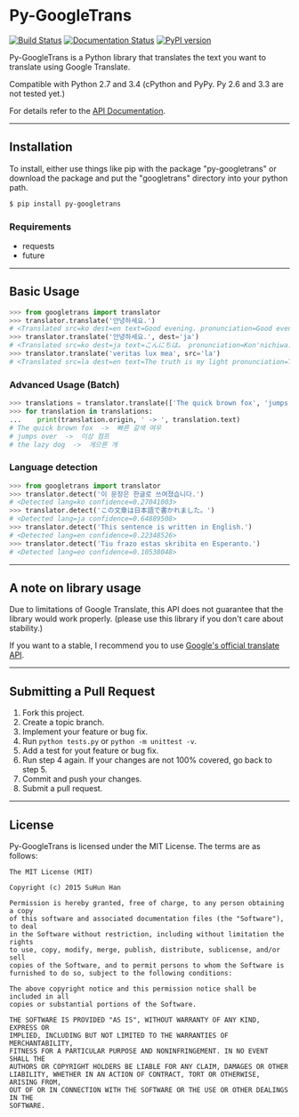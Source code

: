 # Py-GoogleTrans

[![Build Status](https://travis-ci.org/ssut/py-googletrans.svg?branch=master)](https://travis-ci.org/ssut/py-googletrans)
[![Documentation Status](https://readthedocs.org/projects/py-googletrans/badge/?version=latest)](https://readthedocs.org/projects/py-googletrans/?badge=latest)
[![PyPI version](https://badge.fury.io/py/py-googletrans.svg)](http://badge.fury.io/py/py-googletrans)

Py-GoogleTrans is a Python library that translates the text you want to translate using Google Translate.

Compatible with Python 2.7 and 3.4 (cPython and PyPy. Py 2.6 and 3.3 are not tested yet.)

For details refer to the [API Documentation](https://py-googletrans.readthedocs.org/en/latest/googletrans.html).

---

## Installation

To install, either use things like pip with the package "py-googletrans" or download the package and put the "googletrans" directory into your python path.

```bash
$ pip install py-googletrans
```

### Requirements

- requests
- future

---

## Basic Usage

```python
>>> from googletrans import translator
>>> translator.translate('안녕하세요.')
# <Translated src=ko dest=en text=Good evening. pronunciation=Good evening.>
>>> translator.translate('안녕하세요.', dest='ja')
# <Translated src=ko dest=ja text=こんにちは。 pronunciation=Kon'nichiwa.>
>>> translator.translate('veritas lux mea', src='la')
# <Translated src=la dest=en text=The truth is my light pronunciation=The truth is my light>
```

### Advanced Usage (Batch)

```python
>>> translations = translator.translate(['The quick brown fox', 'jumps over', 'the lazy dog'], dest='ko')
>>> for translation in translations:
...    print(translation.origin, ' -> ', translation.text)
# The quick brown fox  ->  빠른 갈색 여우
# jumps over  ->  이상 점프
# the lazy dog  ->  게으른 개
```

### Language detection

```python
>>> from googletrans import translator
>>> translator.detect('이 문장은 한글로 쓰여졌습니다.')
# <Detected lang=ko confidence=0.27041003>
>>> translator.detect('この文章は日本語で書かれました。')
# <Detected lang=ja confidence=0.64889508>
>>> translator.detect('This sentence is written in English.')
# <Detected lang=en confidence=0.22348526>
>>> translator.detect('Tiu frazo estas skribita en Esperanto.')
# <Detected lang=eo confidence=0.10538048>
```

---

## A note on library usage

Due to limitations of Google Translate, this API does not guarantee that the library would work properly. (please use this library if you don't care about stability.)

If you want to a stable, I recommend you to use [Google's official translate API](https://cloud.google.com/translate/docs).

---

## Submitting a Pull Request

1. Fork this project.
2. Create a topic branch.
3. Implement your feature or bug fix.
4. Run `python tests.py` or `python -m unittest -v`.
5. Add a test for yout feature or bug fix.
6. Run step 4 again. If your changes are not 100% covered, go back to step 5.
7. Commit and push your changes.
8. Submit a pull request.

---

## License

Py-GoogleTrans is licensed under the MIT License. The terms are as follows:

```
The MIT License (MIT)

Copyright (c) 2015 SuHun Han

Permission is hereby granted, free of charge, to any person obtaining a copy
of this software and associated documentation files (the "Software"), to deal
in the Software without restriction, including without limitation the rights
to use, copy, modify, merge, publish, distribute, sublicense, and/or sell
copies of the Software, and to permit persons to whom the Software is
furnished to do so, subject to the following conditions:

The above copyright notice and this permission notice shall be included in all
copies or substantial portions of the Software.

THE SOFTWARE IS PROVIDED "AS IS", WITHOUT WARRANTY OF ANY KIND, EXPRESS OR
IMPLIED, INCLUDING BUT NOT LIMITED TO THE WARRANTIES OF MERCHANTABILITY,
FITNESS FOR A PARTICULAR PURPOSE AND NONINFRINGEMENT. IN NO EVENT SHALL THE
AUTHORS OR COPYRIGHT HOLDERS BE LIABLE FOR ANY CLAIM, DAMAGES OR OTHER
LIABILITY, WHETHER IN AN ACTION OF CONTRACT, TORT OR OTHERWISE, ARISING FROM,
OUT OF OR IN CONNECTION WITH THE SOFTWARE OR THE USE OR OTHER DEALINGS IN THE
SOFTWARE.
```